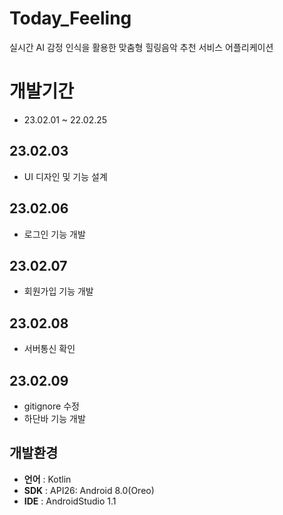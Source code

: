 # Today_Feeling
실시간 AI 감정 인식을 활용한 맞춤형 힐링음악 추천 서비스 어플리케이션

# 개발기간
- 23.02.01 ~ 22.02.25

## 23.02.03
- UI 디자인 및 기능 설계

## 23.02.06
- 로그인 기능 개발

## 23.02.07
- 회원가입 기능 개발

## 23.02.08
- 서버통신 확인

## 23.02.09
- gitignore 수정
- 하단바 기능 개발

## 개발환경
- **언어** : Kotlin
- **SDK** : API26: Android 8.0(Oreo)
- **IDE** : AndroidStudio 1.1